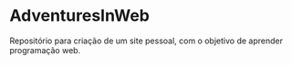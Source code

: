 # AdventuresInWeb
Repositório para criação de um site pessoal, com o objetivo de aprender programação web.
